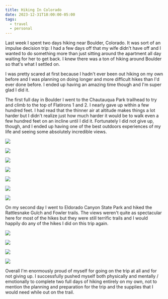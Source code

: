 ```yaml
---
title: Hiking In Colorado
date: 2023-12-31T18:00:00-05:00
tags:
  - travel
  - personal
---
```


Last week I spent two days hiking near Boulder, Colorado. It was sort of an impulse decision trip: I had a few days off that my wife didn't have off and I wanted to do something more than just sitting around the apartment all day waiting for her to get back. I knew there was a ton of hiking around Boulder so that's what I settled on.

I was pretty scared at first because I hadn't ever been out hiking on my own before and I was planning on doing longer and more difficult hikes than I'd ever done before. I ended up having an amazing time though and I'm super glad I did it.

The first full day in Boulder I went to the Chautauqua Park trailhead to try and climb to the top of Flatirons 1 and 2. I nearly gave up within a few hundred feet. I had read that the thinner air at altitude makes things a lot harder but I didn't realize just how much harder it would be to walk even a few hundred feet on an incline until I did it. Fortunately I did not give up, though, and I ended up having one of the best outdoors experiences of my life and seeing some absolutely incredible views. 

![](/6D4E8673-AD92-468B-A4FD-757E74833E5E_1_102_a.jpeg)

![](/7F6E3B2B-2134-4710-87BF-E0E1D763C4AA_1_102_a.jpeg)

![](/C2F7CB71-0FF0-4437-A661-F92AE45D7497_1_102_a.jpeg)

![](/84553ACC-6764-47E9-8FFB-22F794AAB8A0_1_102_a.jpeg)

![](/72CAD827-7B91-4326-BE3D-5EF9642A6ACE_1_102_a.jpeg)

![](/B1F9881A-D64E-4C2A-9F7C-78CE26407C3D_1_102_a.jpeg)

![](/3819F2F3-6B31-4426-9906-C25C80A0EC80_1_102_a.jpeg)

On my second day I went to Eldorado Canyon State Park and hiked the Rattlesnake Gulch and Fowler trails. The views weren't quite as spectacular here for most of the hikes but they were still terrific trails and I would happily do any of the hikes I did on this trip again.

![](/99350A01-AC4A-427D-ACDD-8AFD1368CEE1_1_102_a.jpeg)

![](/86CC7107-06E7-4157-AF9B-1CC3AD4E2AA4_1_102_a.jpeg)

![](/7CD13F52-2458-4928-94C0-CE8651928222_1_102_a.jpeg)

![](/09E5C555-FFFE-4740-AC7A-9D28FA36ADCD_1_102_a.jpeg)


Overall I'm enormously proud of myself for going on the trip at all and for not giving up. I successfully pushed myself both physically and mentally / emotionally to complete two full days of hiking entirely on my own, not to mention the planning and preparation for the trip and the supplies that I would need while out on the trail.
